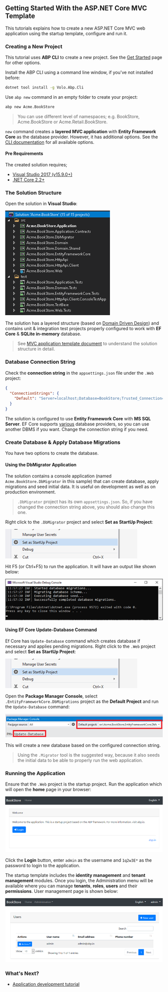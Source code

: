 ## Getting Started With the ASP.NET Core MVC Template

This tutorials explains how to create a new ASP.NET Core MVC web application using the startup template, configure and run it.

### Creating a New Project

This tutorial uses **ABP CLI** to create a new project. See the [Get Started](https://abp.io/get-started) page for other options.

Install the ABP CLI using a command line window, if you've not installed before:

````bash
dotnet tool install -g Volo.Abp.Cli
````

Use `abp new` command in an empty folder to create your project:

````bash
abp new Acme.BookStore
````

> You can use different level of namespaces; e.g. BookStore, Acme.BookStore or Acme.Retail.BookStore.

`new` command creates a **layered MVC application** with **Entity Framework Core** as the database provider. However, it has additional options. See the [CLI documentation](CLI.md) for all available options.

#### Pre Requirements

The created solution requires;

* [Visual Studio 2017 (v15.9.0+)](https://visualstudio.microsoft.com/tr/downloads/)
* [.NET Core 2.2+](https://www.microsoft.com/net/download/dotnet-core/)

### The Solution Structure

Open the solution in **Visual Studio**:

![bookstore-visual-studio-solution](images/bookstore-visual-studio-solution-v3.png)

The solution has a layered structure (based on [Domain Driven Design](Domain-Driven-Design.md)) and contains unit & integration test projects properly configured to work with **EF Core** & **SQLite in-memory** database.

> See [MVC application template document](Startup-Templates/Mvc.md) to understand the solution structure in detail.

### Database Connection String

Check the **connection string** in the `appsettings.json` file under the `.Web` project:

````json
{
  "ConnectionStrings": {
    "Default": "Server=localhost;Database=BookStore;Trusted_Connection=True"
  }
}
````

The solution is configured to use **Entity Framework Core** with **MS SQL Server**. EF Core supports [various](https://docs.microsoft.com/en-us/ef/core/providers/) database providers, so you can use another DBMS if you want. Change the connection string if you need.

### Create Database & Apply Database Migrations

You have two options to create the database.

#### Using the DbMigrator Application

The solution contains a console application (named `Acme.BookStore.DbMigrator` in this sample) that can create database, apply migrations and seed initial data. It is useful on development as well as on production environment.

> `.DbMigrator` project has its own `appsettings.json`. So, if you have changed the connection string above, you should also change this one.

Right click to the `.DbMigrator` project and select **Set as StartUp Project**:

![set-as-startup-project](images/set-as-startup-project.png)

Hit F5 (or Ctrl+F5) to run the application. It will have an output like shown below:

![set-as-startup-project](images/db-migrator-app.png)

#### Using EF Core Update-Database Command

Ef Core has `Update-Database` command which creates database if necessary and applies pending migrations. Right click to the `.Web` project and select **Set as StartUp Project**:

![set-as-startup-project](images/set-as-startup-project.png)

Open the **Package Manager Console**, select `.EntityFrameworkCore.DbMigrations` project as the **Default Project** and run the `Update-Database` command:

![pcm-update-database](images/pcm-update-database-v2.png)

This will create a new database based on the configured connection string.

> Using the `.Migrator` tool is the suggested way, because it also seeds the initial data to be able to properly run the web application.

### Running the Application

Ensure that the `.Web` project is the startup project. Run the application which will open the **home** page in your browser:

![bookstore-homepage](images/bookstore-homepage.png)

Click the **Login** button, enter `admin` as the username and `1q2w3E*` as the password to login to the application.

The startup template includes the **identity management** and **tenant management** modules. Once you login, the Administration menu will be available where you can manage **tenants**, **roles**, **users** and their **permissions**. User management page is shown below:

![bookstore-user-management](images/bookstore-user-management-v2.png)

### What's Next?

* [Application development tutorial](Tutorials/AspNetCore-Mvc/Part-I.md)
